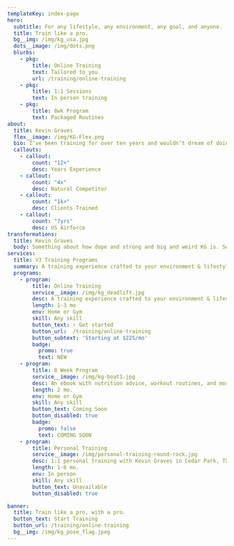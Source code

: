 ```yaml
---
templateKey: index-page
hero:
  subtitle: For any lifestyle, any environment, any goal, and anyone.
  title: Train like a pro.
  bg__img: /img/kg_usa.jpg
  dots__image: /img/dots.png
  blurbs:
    - pkg:
        title: Online Training
        text: Tailored to you
        url: /training/online-training
    - pkg:
        title: 1:1 Sessions
        text: In person training
    - pkg:
        title: 8wk Program
        text: Packaged Routines
about:
  title: Kevin Graves
  flex__image: /img/KG-Flex.png
  bio: I’ve been training for over ten years and wouldn’t dream of doing anything else.  My approach to training is to help you build a lifestyle that will provide long-term results.  The health and fitness industry is saturated with conflicting information, misinformation, fad diets, and bad exercise programs; this leaves the general public confused and misinformed.  I provide a science-based approach to exercise and nutrition that teaches you the right way to attain your goals.  
  callouts:
    - callout:
        count: "12+"
        desc: Years Experience
    - callout:
        count: "4x"
        desc: Natural Competitor
    - callout:
        count: "1k+"
        desc: Clients Trained
    - callout:
        count: "7yrs"
        desc: US Airforce
transformations:
  title: Kevin Graves
  body: Something about how dope and strong and big and weird KG is. Something about how dope and strong and big and weird KG is. Something about how dope and strong and big and weird KG is.
services:
  title: V3 Training Programs
  summary: A training experience crafted to your environment & lifestyle.
  programs:
    - program:
        title: Online Training
        service__image: /img/kg_deadlift.jpg
        desc: A training experience crafted to your environment & lifestyle
        length: 1-3 mo
        env: Home or Gym
        skill: Any skill
        button_text: ⚡️ Get started
        button_url:  /training/online-training
        button_subtext: 'Starting at $225/mo'
        badge:
          promo: true
          text: NEW
    - program:
        title: 8 Week Program
        service__image: /img/kg-boat1.jpg
        desc: An ebook with nutrition advice, workout routines, and more.
        length: 2 mo.
        env: Home or Gym
        skill: Any skill
        button_text: Coming Soon
        button_disabled: true
        badge:
          promo: false
          text: COMING SOON
    - program:
        title: Personal Training
        service__image: /img/personal-training-round-rock.jpg
        desc: 1:1 personal training with Kevin Graves in Cedar Park, TX.
        length: 1-6 mo.
        env: In person
        skill: Any skill
        button_text: Unavailable
        button_disabled: true

banner:
  title: Train like a pro, with a pro.
  button_text: Start Training
  button_url: /training/online-training
  bg__img: /img/kg_pose_flag.jpeg
---
```

